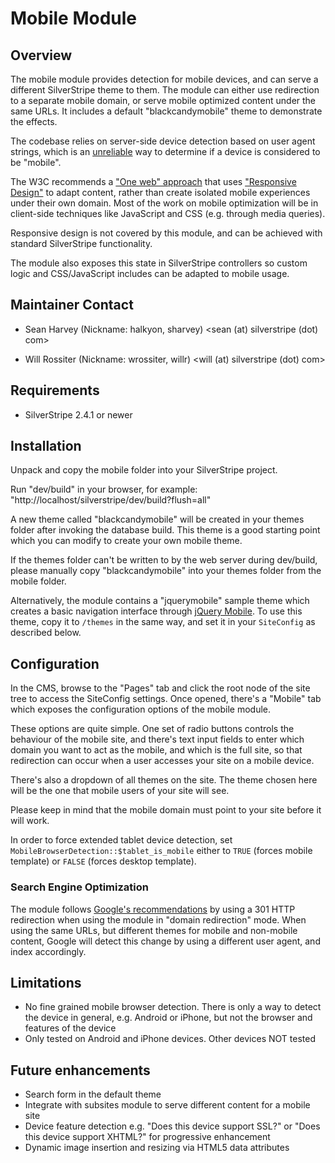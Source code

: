 # Mobile Module #

## Overview ##

The mobile module provides detection for mobile devices,
and can serve a different SilverStripe theme to them.
The module can either use redirection to a separate mobile
domain, or serve mobile optimized content under the same URLs.
It includes a default "blackcandymobile" theme to demonstrate the effects.

The codebase relies on server-side device detection based on user agent strings,
which is an [unreliable](http://www.brettjankord.com/2013/01/10/active-development-on-categorizr-has-come-to-an-end/) way to determine if a device is considered to be "mobile".

The W3C recommends a ["One web" approach](http://www.w3.org/TR/mobile-bp/#d0e347) 
that uses ["Responsive Design"](http://www.alistapart.com/articles/responsive-web-design/)
to adapt content, rather than create isolated mobile experiences under their own domain.
Most of the work on mobile optimization will be in client-side techniques
like JavaScript and CSS (e.g. through media queries). 

Responsive design is not covered by this module, and can be achieved with standard
SilverStripe functionality.

The module also exposes this state in SilverStripe controllers
so custom logic and CSS/JavaScript includes can be adapted to mobile usage.

## Maintainer Contact

 * Sean Harvey (Nickname: halkyon, sharvey)
   <sean (at) silverstripe (dot) com>

 * Will Rossiter (Nickname: wrossiter, willr)
   <will (at) silverstripe (dot) com>

## Requirements

 * SilverStripe 2.4.1 or newer

## Installation

Unpack and copy the mobile folder into your SilverStripe project.

Run "dev/build" in your browser, for example: "http://localhost/silverstripe/dev/build?flush=all"

A new theme called "blackcandymobile" will be created in your themes folder after
invoking the database build. This theme is a good starting point which you can modify
to create your own mobile theme.

If the themes folder can't be written to by the web server during dev/build, please
manually copy "blackcandymobile" into your themes folder from the mobile folder.

Alternatively, the module contains a "jquerymobile" sample theme
which creates a basic navigation interface through [jQuery Mobile](http://jquerymobile.com).
To use this theme, copy it to `/themes` in the same way,
and set it in your `SiteConfig` as described below.

## Configuration

In the CMS, browse to the "Pages" tab and click the root node of the site tree to
access the SiteConfig settings. Once opened, there's a "Mobile" tab which exposes
the configuration options of the mobile module.

These options are quite simple. One set of radio buttons controls the behaviour
of the mobile site, and there's text input fields to enter which domain you want
to act as the mobile, and which is the full site, so that redirection can occur
when a user accesses your site on a mobile device. 

There's also a dropdown of all themes on the site. The theme chosen here will be
the one that mobile users of your site will see.

Please keep in mind that the mobile domain must point to your site before it will work.

In order to force extended tablet device detection, set `MobileBrowserDetection::$tablet_is_mobile`
either to `TRUE` (forces mobile template) or `FALSE` (forces desktop template).

### Search Engine Optimization ###

The module follows [Google's recommendations](http://googlewebmastercentral.blogspot.com/2011/02/making-websites-mobile-friendly.html)
by using a 301 HTTP redirection when using the module in "domain redirection" mode.
When using the same URLs, but different themes for mobile and non-mobile content,
Google will detect this change by using a different user agent, and index accordingly.

## Limitations

 * No fine grained mobile browser detection. There is only a way to detect the device
   in general, e.g. Android or iPhone, but not the browser and features of the device
 * Only tested on Android and iPhone devices. Other devices NOT tested

## Future enhancements

 * Search form in the default theme
 * Integrate with subsites module to serve different content for a mobile site
 * Device feature detection e.g. "Does this device support SSL?" or "Does this device support XHTML?" for progressive enhancement
 * Dynamic image insertion and resizing via HTML5 data attributes
